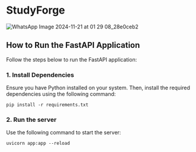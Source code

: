 # StudyForge

![WhatsApp Image 2024-11-21 at 01 29 08_28e0ceb2](https://github.com/user-attachments/assets/c2c4a46a-d3e6-41ec-bde9-576a142d51ee)

## How to Run the FastAPI Application

Follow the steps below to run the FastAPI application:

### 1. Install Dependencies
Ensure you have Python installed on your system. Then, install the required dependencies using the following command:
```
pip install -r requirements.txt
```
### 2. Run the server
Use the following command to start the server:
```
uvicorn app:app --reload
```
